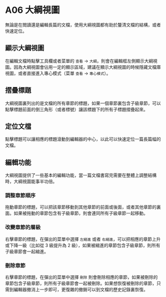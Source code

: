 # A06 大綱視圖

無論是在閲讀還是編輯長篇的文檔，使用大綱視圖都有助於釐清文檔的結構，或者快速定位。

## 顯示大綱視圖

在編輯文檔時點擊工具欄或者菜單的 `查看` -> `大綱`，則會在編輯框左側顯示大綱視圖。因為大綱視圖會佔用一定的顯示區域，建議在顯示大綱視圖的時候隱藏文檔庫視圖，或者直接進入專心模式（菜單 `查看` -> `專心模式`）。

## 摺疊標題

大綱視圖裏列出的是文檔的所有章節的標題，如果一個章節裏包含子級章節，可以點擊標題前面的倒三角形（或者標號）讓該標題下的所有子標題摺疊起來。

## 定位文檔

點擊標題可以讓相應的標題滾動到編輯器的中心，以此可以快速定位一篇長篇幅的文檔。

## 編輯功能

大綱視圖提供了一些基本的編輯功能，當一篇文檔書寫完需要在整體上調整結構時，大綱視圖能事半功倍。

### 調整章節順序

拖動章節的標題，可以把該章節移動到其他章節的前面或後面，或者其他章節的裏面。如果被拖動的章節包含有子級章節，則會連同所有子級章節一起移動。

### 改變章節的層級

右擊章節的標題，在彈出的菜單中選擇 `左縮進` 或者 `右縮進`，可以把相應的章節上升或下降一級（比如從 3 級提升為 2 級），如果被縮進的章節包含子級章節，則所有子級章節會一起縮進。

### 刪除章節

右擊章節的標題，在彈出的菜單中選擇 `刪除` 則會刪除相應的章節，如果被刪除的章節包含子級章節，則所有子級章節會一起被刪除。如果想恢復被刪除的章節，只需到編輯器撤消上一步即可，更復雜的撤銷可以到文檔的歷史記錄裏恢復。

